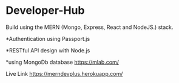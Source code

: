 # Developer-Hub 
Build using the MERN (Mongo, Express, React and NodeJS.) stack.

*Authentication using Passport.js

*RESTful API design with Node.js

*using MongoDb database https://mlab.com/

Live Link https://merndevplus.herokuapp.com/
